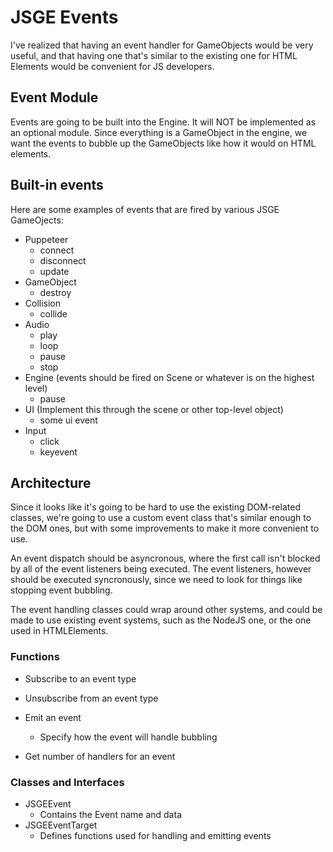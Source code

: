 # JSGE Events

I've realized that having an event handler for GameObjects would be very useful, and that having one that's similar to the existing one for HTML Elements would be convenient for JS developers.

## Event Module

Events are going to be built into the Engine. It will NOT be implemented as an optional module. Since everything is a GameObject in the engine, we want the events to bubble up the GameObjects like how it would on HTML elements.

## Built-in events

Here are some examples of events that are fired by various JSGE GameOjects:

- Puppeteer
    - connect
    - disconnect
    - update
- GameObject
    - destroy
- Collision
    - collide
- Audio
    - play
    - loop
    - pause
    - stop
- Engine (events should be fired on Scene or whatever is on the highest level)
    - pause
- UI (Implement this through the scene or other top-level object)
    - some ui event
- Input
    - click
    - keyevent

## Architecture

Since it looks like it's going to be hard to use the existing DOM-related classes, we're going to use a custom event class that's similar enough to the DOM ones, but with some improvements to make it more convenient to use.

An event dispatch should be asyncronous, where the first call isn't blocked by all of the event listeners being executed. The event listeners, however should be executed syncronously, since we need to look for things like stopping event bubbling.

The event handling classes could wrap around other systems, and could be made to use existing event systems, such as the NodeJS one, or the one used in HTMLElements.

### Functions

- Subscribe to an event type

- Unsubscribe from an event type

- Emit an event
    - Specify how the event will handle bubbling

- Get number of handlers for an event

### Classes and  Interfaces

- JSGEEvent
    - Contains the Event name and data
- JSGEEventTarget
    - Defines functions used for handling and emitting events

